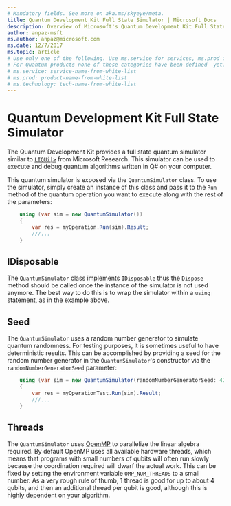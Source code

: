 ```yaml
---
# Mandatory fields. See more on aka.ms/skyeye/meta.
title: Quantum Development Kit Full State Simulator | Microsoft Docs 
description: Overview of Microsoft's Quantum Development Kit Full State Simulator 
author: anpaz-msft
ms.author: anpaz@microsoft.com 
ms.date: 12/7/2017 
ms.topic: article
# Use only one of the following. Use ms.service for services, ms.prod for on-prem. Remove the # before the relevant field.
# For Quantum products none of these categories have been defined  yet.
# ms.service: service-name-from-white-list
# ms.prod: product-name-from-white-list
# ms.technology: tech-name-from-white-list
---
```


# Quantum Development Kit Full State Simulator 

The Quantum Development Kit provides a full state quantum simulator 
similar to [`LIQUi|>`](http://stationq.github.io/Liquid/) from Microsoft Research.
This simulator can be used to execute and debug quantum algorithms written in Q#
on your computer.

This quantum simulator is exposed via the `QuantumSimulator` class. 
To use the simulator, simply create an instance of this class and pass it to the `Run` method
of the quantum operation you want to execute along with the rest of the parameters:

```csharp
    using (var sim = new QuantumSimulator())
    {
        var res = myOperation.Run(sim).Result;
        ///...
    }
```

## IDisposable

The `QuantumSimulator` class implements `IDisposable` thus the `Dispose` method
should be called once the instance of the simulator is not used anymore. The best way 
to do this is to wrap the simulator within a `using` statement, as in the example above.

## Seed

The `QuantumSimulator` uses a random number generator to simulate quantum randomness. 
For testing purposes, it is sometimes useful to have deterministic results. This can 
be accomplished by providing a seed for the random number generator in the 
`QuantunSimulator`'s constructor via the `randomNumberGeneratorSeed`
parameter:

```csharp
    using (var sim = new QuantumSimulator(randomNumberGeneratorSeed: 42))
    {
        var res = myOperationTest.Run(sim).Result;
        ///...
    }
```

## Threads

The `QuantumSimulator` uses [OpenMP](http://www.openmp.org/) to parallelize the 
linear algebra required. By default OpenMP uses all available hardware threads, which means 
that programs with small numbers of qubits will often run slowly because the coordination 
required will dwarf the actual work. This can be fixed by setting the environment variable 
`OMP_NUM_THREADS` to a small number. As a very rough rule of thumb, 1 thread is good for up 
to about 4 qubits, and then an additional thread per qubit is good, although this is 
highly dependent on your algorithm.

